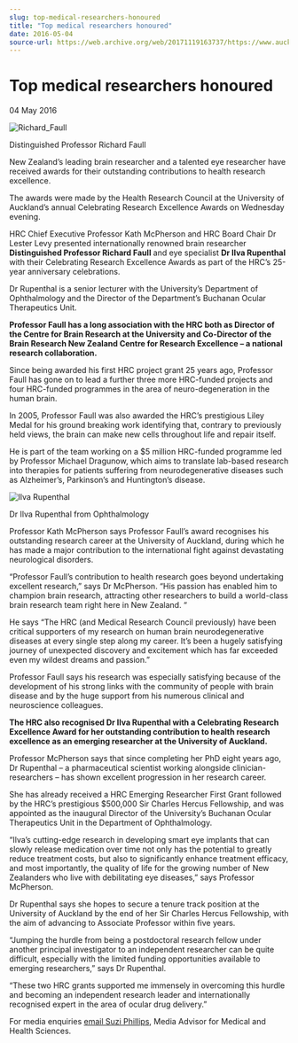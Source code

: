 ```yaml
---
slug: top-medical-researchers-honoured
title: "Top medical researchers honoured"
date: 2016-05-04
source-url: https://web.archive.org/web/20171119163737/https://www.auckland.ac.nz/en/about/news-events-and-notices/news/news-2016/05/top-medical-researchers-honoured.html
---
```

Top medical researchers honoured
================================

04 May 2016

![Richard_Faull](https://www.auckland.ac.nz/en/about/news-events-and-notices/news/news-2016/05/top-medical-researchers-honoured/_jcr_content/par/textimage/image.img.gif/1462311656751.gif "Richard_Faull")

Distinguished Professor Richard Faull

New Zealand’s leading brain researcher and a talented eye researcher have received awards for their outstanding contributions to health research excellence.

The awards were made by the Health Research Council at the University of Auckland’s annual Celebrating Research Excellence Awards on Wednesday evening.

HRC Chief Executive Professor Kath McPherson and HRC Board Chair Dr Lester Levy presented internationally renowned brain researcher **Distinguished Professor Richard Faull** and eye specialist **Dr Ilva Rupenthal** with their Celebrating Research Excellence Awards as part of the HRC’s 25-year anniversary celebrations.

Dr Rupenthal is a senior lecturer with the University’s Department of Ophthalmology and the Director of the Department’s Buchanan Ocular Therapeutics Unit.  

**Professor Faull has a long association with the HRC both as Director of the Centre for Brain Research at the University and Co-Director of the Brain Research New Zealand Centre for Research Excellence – a national research collaboration.**

Since being awarded his first HRC project grant 25 years ago, Professor Faull has gone on to lead a further three more HRC-funded projects and four HRC-funded programmes in the area of neuro-degeneration in the human brain.

In 2005, Professor Faull was also awarded the HRC’s prestigious Liley Medal for his ground breaking work identifying that, contrary to previously held views, the brain can make new cells throughout life and repair itself.

He is part of the team working on a $5 million HRC-funded programme led by Professor Michael Dragunow, which aims to translate lab-based research into therapies for patients suffering from neurodegenerative diseases such as Alzheimer’s, Parkinson’s and Huntington’s disease.

![Ilva Rupenthal](https://www.auckland.ac.nz/en/about/news-events-and-notices/news/news-2016/05/top-medical-researchers-honoured/_jcr_content/par/textimage_0/image.img.jpg/1462394178291.jpg "Ilva Rupenthal")

Dr Ilva Rupenthal from Ophthalmology

Professor Kath McPherson says Professor Faull’s award recognises his outstanding research career at the University of Auckland, during which he has made a major contribution to the international fight against devastating neurological disorders.

“Professor Faull’s contribution to health research goes beyond undertaking excellent research,” says Dr McPherson. “His passion has enabled him to champion brain research, attracting other researchers to build a world-class brain research team right here in New Zealand. “

He says “The HRC (and Medical Research Council previously) have been critical supporters of my research on human brain neurodegenerative diseases at every single step along my career. It’s been a hugely satisfying journey of unexpected discovery and excitement which has far exceeded even my wildest dreams and passion.”

Professor Faull says his research was especially satisfying because of the development of his strong links with the community of people with brain disease and by the huge support from his numerous clinical and neuroscience colleagues.

**The HRC also recognised Dr Ilva Rupenthal with a Celebrating Research Excellence Award for her outstanding contribution to health research excellence as an emerging researcher at the University of Auckland.**

Professor McPherson says that since completing her PhD eight years ago, Dr Rupenthal – a pharmaceutical scientist working alongside clinician-researchers – has shown excellent progression in her research career.

She has already received a HRC Emerging Researcher First Grant followed by the HRC’s prestigious $500,000 Sir Charles Hercus Fellowship, and was appointed as the inaugural Director of the University’s Buchanan Ocular Therapeutics Unit in the Department of Ophthalmology.

“Ilva’s cutting-edge research in developing smart eye implants that can slowly release medication over time not only has the potential to greatly reduce treatment costs, but also to significantly enhance treatment efficacy, and most importantly, the quality of life for the growing number of New Zealanders who live with debilitating eye diseases,” says Professor McPherson.

Dr Rupenthal says she hopes to secure a tenure track position at the University of Auckland by the end of her Sir Charles Hercus Fellowship, with the aim of advancing to Associate Professor within five years.

“Jumping the hurdle from being a postdoctoral research fellow under another principal investigator to an independent researcher can be quite difficult, especially with the limited funding opportunities available to emerging researchers,” says Dr Rupenthal.

“These two HRC grants supported me immensely in overcoming this hurdle and becoming an independent research leader and internationally recognised expert in the area of ocular drug delivery.”

For media enquiries [email Suzi Phillips](mailto:s.phillips@auckland.ac.nz), Media Advisor for Medical and Health Sciences.